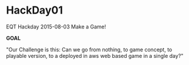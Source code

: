# HackDay01
EQT Hackday 2015-08-03 Make a Game!

**GOAL**

"Our Challenge is this: Can we go from nothing, to game concept, to playable version, to a deployed in aws web based game in a single day?"